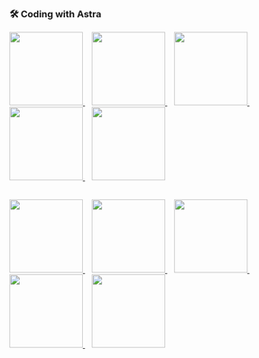### 🛠️ Coding with Astra

<a href="../language-java">
 <img src="../img/tile-java.png" height="130px" width="130px"/>
</a>&nbsp;&nbsp;
<a href="../language-javascript">
<img src="../img/tile-javascript.png" height="130px" width="130px"/>
</a>&nbsp;&nbsp;
<a href="../language-python">
<img src="../img/tile-python.png" height="130px" width="130px"/>
</a>&nbsp;&nbsp;
<a href="../language-go">
<img src="../img/tile-go.png" height="130px" width="130px"/>
</a>&nbsp;&nbsp;
<a href="../language-csharp">
<img src="../img/tile-csharp.png" height="130px" width="130px"/>
</a>

<p><br/>
<a href="../language-scala">
<img src="../img/tile-scala.png" height="130px" width="130px"/>
</a>&nbsp;&nbsp;
<a href="../language-rust">
<img src="../img/tile-rust.png" height="130px" width="130px"/>
</a>&nbsp;&nbsp;
<a href="../framework-spring">
<img src="../img/tile-spring.png" height="130px" width="130px"/>
</a>&nbsp;&nbsp;
<a href="../framework-quarkus">
<img src="../img/tile-quarkus.png" height="130px" width="130px"/>
</a>&nbsp;&nbsp;
<a href="../framework-micronaut">
<img src="../img/tile-micronaut.png" height="130px" width="130px"/>
</a>
</p>
